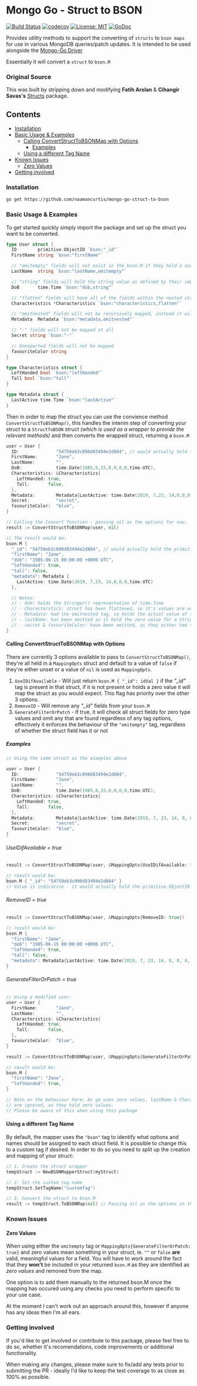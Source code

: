 <h1> Mongo Go - Struct to BSON </h1>

[![Build Status](https://travis-ci.com/naamancurtis/mongo-go-struct-to-bson.svg?branch=master)](https://travis-ci.com/naamancurtis/mongo-go-struct-to-bson) [![codecov](https://codecov.io/gh/naamancurtis/mongo-go-struct-to-bson/branch/master/graph/badge.svg)](https://codecov.io/gh/naamancurtis/mongo-go-struct-to-bson) [![License: MIT](https://img.shields.io/badge/License-MIT-yellow.svg)](https://opensource.org/licenses/MIT) [![GoDoc](https://godoc.org/github.com/naamancurtis/mongo-go-struct-to-bson/mapper?status.svg)](https://godoc.org/github.com/naamancurtis/mongo-go-struct-to-bson/mapper)

Provides utility methods to support the converting of `structs` to `bson maps` for use in various MongoDB queries/patch updates. It is intended to be used alongside the [Mongo-Go Driver](https://github.com/mongodb/mongo-go-driver)

Essentially it will convert a `struct` to `bson.M`

<h3> Original Source </h3>

This was built by stripping down and modifying **Fatih Arslan** & **Cihangir Savas's** [Structs](https://github.com/fatih/structs) package.

<h2> Contents </h2>

- [Installation](#installation)
- [Basic Usage & Examples](#basic-usage--examples)
  - [Calling ConvertStructToBSONMap with Options](#calling-convertstructtobsonmap-with-options)
    - [Examples](#examples)
  - [Using a different Tag Name](#using-a-different-tag-name)
- [Known Issues](#known-issues)
  - [Zero Values](#zero-values)
- [Getting involved](#getting-involved)

### Installation

```sh
go get https://github.com/naamancurtis/mongo-go-struct-to-bson
```

### Basic Usage & Examples

To get started quickly simply import the package and set up the struct you want to be converted.

```go
type User struct {
  ID        primitive.ObjectID `bson:"_id"`
  FirstName string `bson:"firstName"`

  // "omitempty" fields will not exist in the bson.M if they hold a zero value
  LastName  string `bson:"lastName,omitempty"`

  // "string" fields will hold the string value as defined by their implementation of the Stringer() interface
  DoB       time.Time `bson:"dob,string"`

  // "flatten" fields will have all of the fields within the nested struct moved up one level in the map to sit at the higher level
  Characteristics *Characteristics `bson:"characteristics,flatten"`

  // "omitnested" fields will not be recursively mapped, instead it will just hold the value
  Metadata  Metadata `bson:"metadata,omitnested"`

  // "-" fields will not be mapped at all
  Secret string `bson:"-"`

  // Unexported fields will not be mapped
  favouriteColor string
}

type Characteristics struct {
  LeftHanded bool `bson:"leftHanded"`
  Tall bool `bson:"tall"`
}

type Metadata struct {
  LastActive time.Time `bson:"lastActive"`
}
```

Then in order to map the struct you can use the convience method `ConvertStructToBSONMap()`, this handles the interim step of converting your struct to a `StructToBSON` struct _(which is used as a wrapper to provide the relevant methods)_ and then converts the wrapped struct, returning a `bson.M`

```go
user = User {
  ID:              "54759eb3c090d83494e2d804", // would actually hold the primitive.ObjectID value
  FirstName:       "Jane",
  LastName:        "",
  DoB:             time.Date(1985,6,15,0,0,0,0,time.UTC),
  Characteristics: &Characteristics{
    LeftHanded: true,
    Tall:       false,
  },
  Metadata:        Metadata{LastActive: time.Date(2019, 7,23, 14,0,0,0,time.UTC)},
  Secret:          "secret",
  favouriteColor:  "blue",
}

// Calling the Convert function - passing nil as the options for now.
result := ConvertStructToBSONMap(user, nil)

// The result would be:
bson.M {
  "_id": "54759eb3c090d83494e2d804", // would actually hold the primitive.ObjectID value
  "firstName": "Jane",
  "dob": "1985-06-15 00:00:00 +0000 UTC",
  "leftHanded": true,
  "tall": false,
  "metadata": Metadata {
    LastActive: time.Date(2019, 7,23, 14,0,0,0,time.UTC)
  },

  // Notes:
  // - dob: holds the Stringer() representation of time.Time
  // - Characterstics: struct has been flattened, so it's values are one level up
  // - Metadata: had the omitnested tag, so holds the actual value of the struct, not a bson.M
  // - lastName: has been omitted as it held the zero value for a string
  // - secret & favouriteColor: have been omitted, as they either had the "-" tag or were unexported
}
```

#### Calling ConvertStructToBSONMap with Options

There are currently 3 options available to pass to `ConvertStructToBSONMap()`, they're all held in a `MappingOpts` struct and default to a value of `false` if they're either unset or a value of `nil` is used as `MappingOpts`.

1. `UseIDifAvailable` - Will just return `bson.M { "_id": idVal }` if the _"\_id"_ tag is present in that struct, if it is not present or holds a zero value it will map the struct as you would expect. This flag has priority over the other 3 options.
2. `RemoveID` - Will remove any _"\_id"_ fields from your `bson.M`
3. `GenerateFilterOrPatch` - If true, it will check all struct fields for zero type values and omit any that are found regardless of any tag options, effectively it enforces the behaviour of the `"omitempty"` tag, regardless of whether the struct field has it or not

##### Examples

```go
// Using the same struct as the examples above

user = User {
  ID:              "54759eb3c090d83494e2d804",
  FirstName:       "Jane",
  LastName:        "",
  DoB:             time.Date(1985,6,15,0,0,0,0,time.UTC),
  Characteristics: &Characteristics{
    LeftHanded: true,
    Tall:       false,
  },
  Metadata:        Metadata{LastActive: time.Date(2019, 7, 23, 14, 0, 0, 0, time.UTC)},
  Secret:          "secret",
  favouriteColor:  "blue",
}
```

<h6>UseIDifAvailable = true</h6>

```go
result := ConvertStructToBSONMap(user, &MappingOpts{UseIDifAvailable: true})

// result would be:
bson.M { "_id": "54759eb3c090d83494e2d804" }
// Value is indicative - it would actually hold the primitive.ObjectID value
```

<h6>RemoveID = true</h6>

```go
result := ConvertStructToBSONMap(user, &MappingOpts{RemoveID: true})

// result would be:
bson.M {
  "firstName": "Jane",
  "dob": "1985-06-15 00:00:00 +0000 UTC",
  "leftHanded": true,
  "tall": false,
  "metadata": Metadata{LastActive: time.Date(2019, 7, 23, 14, 0, 0, 0, time.UTC)},
}
```

<h6>GenerateFilterOrPatch = true</h6>

```go
// Using a modified user:
user = User {
  FirstName:       "Jane",
  LastName:        "",
  Characteristics: &Characteristics{
    LeftHanded: true,
    Tall:       false,
  },
  favouriteColor:  "blue",
}

result := ConvertStructToBSONMap(user, &MappingOpts{GenerateFilterOrPatch: true})

// result would be:
bson.M {
  "firstName": "Jane",
  "leftHanded": true,
}

// Note on the behaviour here: As go uses zero values, lastName & Characteristics.Tall
// are ignored, as they hold zero values.
// Please be aware of this when using this package
```

#### Using a different Tag Name

By default, the mapper uses the `"bson"` tag to identify what options and names should be assigned to each struct field. It is possible to change this to a custom tag if desired. In order to do so you need to split up the creation and mapping of your struct:

```go
// 1. Create the struct wrapper
tempStruct := NewBSONMapperStruct(myStruct)

// 2. Set the custom tag name
tempStruct.SetTagName("customTag")

// 3. Convert the struct to bson.M
result := tempStruct.ToBSONMap(nil) // Passing nil as the options in this example
```

### Known Issues

#### Zero Values

When using either the `omitempty` tag or `MappingOpts{GenerateFilterOrPatch: true}` and zero values mean something in your struct, ie. `""` or `false` **are** valid, meaningful values for a field. You will have to work around the fact that they **won't** be included in your returned `bson.M` as they are identified as _zero values_ and removed from the map.

One option is to add them manually to the returned bson.M once the mapping has occured using any checks you need to perform specific to your use case.

At the moment I can't work out an approach around this, however if anyone has any ideas then I'm all ears.

### Getting involved

If you'd like to get involved or contribute to this package, please feel free to do so, whether it's recomendations, code improvements or additional functionality.

When making any changes, please make sure to fix/add any tests prior to submitting the PR - ideally I'd like to keep the test coverage to as close as 100% as possible.
